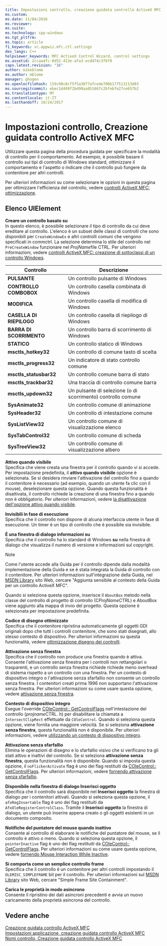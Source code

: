 ```yaml
---
title: Impostazioni controllo, creazione guidata controllo ActiveX MFC | Documenti Microsoft
ms.custom: 
ms.date: 11/04/2016
ms.reviewer: 
ms.suite: 
ms.technology: cpp-windows
ms.tgt_pltfrm: 
ms.topic: article
f1_keywords: vc.appwiz.mfc.ctl.settings
dev_langs: C++
helpviewer_keywords: MFC ActiveX Control Wizard, control settings
ms.assetid: 2ccaa4fc-0d52-413e-afa3-ecd474c3f6f0
caps.latest.revision: "16"
author: mikeblome
ms.author: mblome
manager: ghogen
ms.openlocfilehash: 119c98c8cf5f5a3077afce4e706b177513113d03
ms.sourcegitcommit: ebec1d449f2bd98aa851667c2bfeb7e27ce657b2
ms.translationtype: MT
ms.contentlocale: it-IT
ms.lasthandoff: 10/24/2017
---
```

# <a name="control-settings-mfc-activex-control-wizard"></a>Impostazioni controllo, Creazione guidata controllo ActiveX MFC
Utilizzare questa pagina della procedura guidata per specificare la modalità di controllo per il comportamento. Ad esempio, è possibile basare il controllo sui tipi di controllo di Windows standard, ottimizzare il comportamento e l'aspetto o indicare che il controllo può fungere da contenitore per altri controlli.  
  
 Per ulteriori informazioni su come selezionare le opzioni in questa pagina per ottimizzare l'efficienza del controllo, vedere [controlli ActiveX MFC: ottimizzazione](../../mfc/mfc-activex-controls-optimization.md).  
  
## <a name="uielement-list"></a>Elenco UIElement  
 **Creare un controllo basato su**  
 In questo elenco, è possibile selezionare il tipo di controllo da cui deve ereditare al controllo. L'elenco è un subset delle classi di controlli che sono disponibili per `CreateWindowEx` e altri controlli comuni che vengono specificati in commctrl. La selezione determina lo stile del controllo nel `PreCreateWindow` funzionare nel *ProjName*file CTRL. Per ulteriori informazioni, vedere [controlli ActiveX MFC: creazione di sottoclassi di un controllo Windows](../../mfc/mfc-activex-controls-subclassing-a-windows-control.md).  
  
|Controllo|Descrizione|  
|-------------|-----------------|  
|**PULSANTE**|Un controllo pulsante di Windows|  
|**CONTROLLO COMBOBOX**|Un controllo casella combinata di Windows|  
|**MODIFICA**|Un controllo casella di modifica di Windows|  
|**CASELLA DI RIEPILOGO**|Un controllo casella di riepilogo di Windows|  
|**BARRA DI SCORRIMENTO**|Un controllo barra di scorrimento di Windows|  
|**STATICO**|Un controllo statico di Windows|  
|**msctls_hotkey32**|Un controllo di comune tasto di scelta|  
|**msctls_progress32**|Un indicatore di stato controllo comune|  
|**msctls_statusbar32**|Un controllo comune barra di stato|  
|**msctls_trackbar32**|Una traccia di controllo comune barra|  
|**msctls_updown32**|Un pulsante di selezione (o di scorrimento) controllo comune|  
|**SysAnimate32**|Un controllo comune di animazione|  
|**SysHeader32**|Un controllo di intestazione comune|  
|**SysListView32**|Un controllo comune di visualizzazione elenco|  
|**SysTabControl32**|Un controllo comune di scheda|  
|**SysTreeView32**|Un controllo comune di visualizzazione albero|  
  
 **Attivo quando visibile**  
 Specifica che viene creata una finestra per il controllo quando vi si accede. Per impostazione predefinita, il **attivo quando visibile** opzione è selezionata. Se si desidera rinviare l'attivazione del controllo fino a quando il contenitore è necessario (ad esempio, quando un utente fa clic con il mouse), deselezionare questa opzione. Quando questa funzionalità è disattivata, il controllo richiede la creazione di una finestra fino a quando non è obbligatorio. Per ulteriori informazioni, vedere [la disattivazione dell'opzione attivo quando visibile](../../mfc/turning-off-the-activate-when-visible-option.md).  
  
 **Invisibili in fase di esecuzione**  
 Specifica che il controllo non dispone di alcuna interfaccia utente in fase di esecuzione. Un timer è un tipo di controllo che è possibile sia invisibile.  
  
 **È una finestra di dialogo informazioni su**  
 Specifica che il controllo ha lo standard di Windows **su** nella finestra di dialogo che visualizza il numero di versione e informazioni sul copyright.  
  
> [!NOTE]
>  Come l'utente accede alla Guida per il controllo dipende dalla modalità implementazione della Guida e se è stata integrata la Guida di controllo con il contenitore. Per ulteriori informazioni sull'integrazione della Guida, nel [MSDN Library](http://go.microsoft.com/fwlink/linkid=150542) sito Web, cercare "Aggiunta sensibile al contesto della Guida per un controllo ActiveX MFC".  
  
 Quando si seleziona questa opzione, inserisce il `AboutBox` metodo nella classe del controllo di progetto di controllo (C*ProjName*CTRL) e AboutBox viene aggiunto alla mappa di invio del progetto. Questa opzione è selezionata per impostazione predefinita.  
  
 **Codice di disegno ottimizzato**  
 Specifica che il contenitore ripristina automaticamente gli oggetti GDI originali dopo che tutti i controlli contenitore, che sono stati disegnati, allo stesso contesto di dispositivo. Per ulteriori informazioni su questa funzionalità, vedere [ottimizzazione disegno dei controlli](../../mfc/optimizing-control-drawing.md).  
  
 **Attivazione senza finestra**  
 Specifica che il controllo non produce una finestra quando è attiva. Consente l'attivazione senza finestra per i controlli non rettangolari o trasparenti, e un controllo senza finestra richiede richiede meno overhead di sistema rispetto a un controllo con una finestra. Per un contesto di dispositivo integro o l'attivazione senza sfarfallio non consente un controllo senza finestra. I contenitori creati prima 1996 non supportano l'attivazione senza finestra. Per ulteriori informazioni su come usare questa opzione, vedere [attivazione senza finestra](../../mfc/providing-windowless-activation.md).  
  
 **Contesto di dispositivo integro**  
 Esegue l'override [COleControl:: GetControlFlags](../../mfc/reference/colecontrol-class.md#getcontrolflags) nell'intestazione del controllo (*projname*CTRL. h) per disabilitare la chiamata a `IntersectClipRect` effettuate da `COleControl`. Quando si seleziona questa opzione, viene fornita una maggiore velocità. Se si seleziona **attivazione senza finestra**, questa funzionalità non è disponibile. Per ulteriori informazioni, vedere [utilizzando un contesto di dispositivo integro](../../mfc/using-an-unclipped-device-context.md).  
  
 **Attivazione senza sfarfallio**  
 Elimina le operazioni di disegno e lo sfarfallio visivo che si verificano tra gli stati attivo e inattivi del controllo. Se si seleziona **attivazione senza finestra**, questa funzionalità non è disponibile. Quando si imposta questa opzione, il `noFlickerActivate` flag è uno dei flag restituiti da [COleControl:: GetControlFlags](../../mfc/reference/colecontrol-class.md#getcontrolflags). Per ulteriori informazioni, vedere [fornendo attivazione senza sfarfallio](../../mfc/providing-flicker-free-activation.md).  
  
 **Disponibile nella finestra di dialogo Inserisci oggetto**  
 Specifica che il controllo sarà disponibile nel **Inserisci oggetto** la finestra di dialogo per i contenitori attivati. Quando si seleziona questa opzione, il `afxRegInsertable` flag è uno dei flag restituiti da `AfxOleRegisterControlClass`. Tramite il **Inserisci oggetto** la finestra di dialogo, un utente può inserire appena creato o gli oggetti esistenti in un documento composito.  
  
 **Notifiche del puntatore del mouse quando inattivo**  
 Consente al controllo di elaborare le notifiche del puntatore del mouse, se il controllo è attivo o meno. Quando si seleziona questa opzione, il `pointerInactive` flag è uno dei flag restituiti da [COleControl:: GetControlFlags](../../mfc/reference/colecontrol-class.md#getcontrolflags). Per ulteriori informazioni su come usare questa opzione, vedere [fornendo Mouse Interaction While Inactive](../../mfc/providing-mouse-interaction-while-inactive.md).  
  
 **Si comporta come un semplice controllo frame**  
 Specifica che il controllo è un contenitore per altri controlli impostando il `OLEMISC_SIMPLEFRAME` bit per il controllo. Per ulteriori informazioni sul [MSDN Library](http://go.microsoft.com/fwlink/linkid=150542) sito Web, cercare "Simple Frame Site Containment".  
  
 **Carica le proprietà in modo asincrono**  
 Consente il ripristino dei dati asincroni precedenti e avvia un nuovo caricamento della proprietà asincrona del controllo.  
  
## <a name="see-also"></a>Vedere anche  
 [Creazione guidata controllo ActiveX MFC](../../mfc/reference/mfc-activex-control-wizard.md)   
 [Impostazioni applicazione, creazione guidata controllo ActiveX MFC](../../mfc/reference/application-settings-mfc-activex-control-wizard.md)   
 [Nomi controllo, Creazione guidata controllo ActiveX MFC](../../mfc/reference/control-names-mfc-activex-control-wizard.md)

